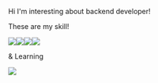 Hi I'm interesting about backend developer!


These are my skill!



<img src="https://img.shields.io/badge/Java-007396?style=flat-square&logo=Java&logoColor=white"/><img src="https://img.shields.io/badge/SpringBoot-6DB33F?style=flat-square&logo=SpringBoot&logoColor=white"/><img src="https://img.shields.io/badge/Unity-000000?style=flat-square&logo=Unity&logoColor=white"/><img src="https://img.shields.io/badge/Mysql-4479A1?style=flat-square&logo=Mysql&logoColor=white"/>


& Learning

<img src="https://img.shields.io/badge/Android-3DDC84?style=flat-square&logo=Android&logoColor=white"/>


